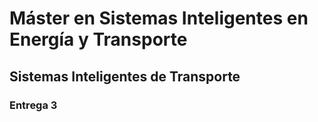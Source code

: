 # Máster en Sistemas Inteligentes en Energía y Transporte
## Sistemas Inteligentes de Transporte
### Entrega 3
